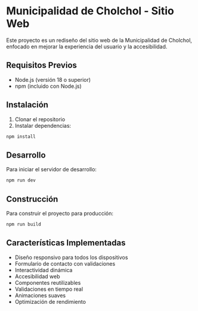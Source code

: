 # Municipalidad de Cholchol - Sitio Web

Este proyecto es un rediseño del sitio web de la Municipalidad de Cholchol, enfocado en mejorar la experiencia del usuario y la accesibilidad.

## Requisitos Previos

- Node.js (versión 18 o superior)
- npm (incluido con Node.js)

## Instalación

1. Clonar el repositorio
2. Instalar dependencias:
```bash
npm install
```

## Desarrollo

Para iniciar el servidor de desarrollo:
```bash
npm run dev
```

## Construcción

Para construir el proyecto para producción:
```bash
npm run build
```

## Características Implementadas

- Diseño responsivo para todos los dispositivos
- Formulario de contacto con validaciones
- Interactividad dinámica
- Accesibilidad web
- Componentes reutilizables
- Validaciones en tiempo real
- Animaciones suaves
- Optimización de rendimiento 
